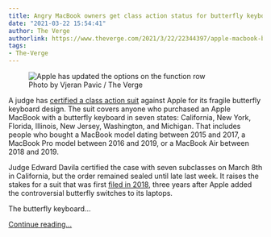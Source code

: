 ```yaml
---
title: Angry MacBook owners get class action status for butterfly keyboard suit
date: "2021-03-22 15:54:41"
author: The Verge
authorlink: https://www.theverge.com/2021/3/22/22344397/apple-macbook-butterfly-keyboard-switches-defective-class-action-lawsuit-certified
tags:
- The-Verge
---
```

<figure>
      <img alt="Apple has updated the options on the function row" src="https://cdn.vox-cdn.com/thumbor/TcEZHNRHyTP-6dgttIU6jdb3xJE=/0x0:2040x1360/1310x873/cdn.vox-cdn.com/uploads/chorus_image/image/69006345/vpavic_4291_20201113_0428.0.0.jpg" />
        <figcaption>Photo by Vjeran Pavic / The Verge</figcaption>
    </figure>

  <p id="PqEMwp">A judge has <a href="https://www.courtlistener.com/recap/gov.uscourts.cand.326502/gov.uscourts.cand.326502.306.2.pdf">certified a class action suit</a> against Apple for its fragile butterfly keyboard design. The suit covers anyone who purchased an Apple MacBook with a butterfly keyboard in seven states: California, New York, Florida, Illinois, New Jersey, Washington, and Michigan. That includes people who bought a MacBook model dating between 2015 and 2017, a MacBook Pro model between 2016 and 2019, or a MacBook Air between 2018 and 2019.</p>
<p id="OSU6Sr">Judge Edward Davila certified the case with seven subclasses on March 8th in California, but the order remained sealed until late last week. It raises the stakes for a suit that was first <a href="https://www.macrumors.com/2018/05/23/second-macbook-pro-keyboard-class-action/">filed in 2018</a>, three years after Apple added the controversial butterfly switches to its laptops.</p>
<p id="ei0D91">The butterfly keyboard...</p>
  <p>
    <a href="https://www.theverge.com/2021/3/22/22344397/apple-macbook-butterfly-keyboard-switches-defective-class-action-lawsuit-certified">Continue reading&hellip;</a>
  </p>
